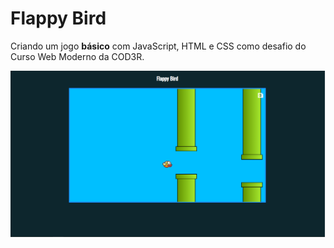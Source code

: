 # Flappy Bird

Criando um jogo **básico** com JavaScript, HTML e CSS como desafio do Curso Web Moderno da COD3R.

![](/imgs/exemple.png)

